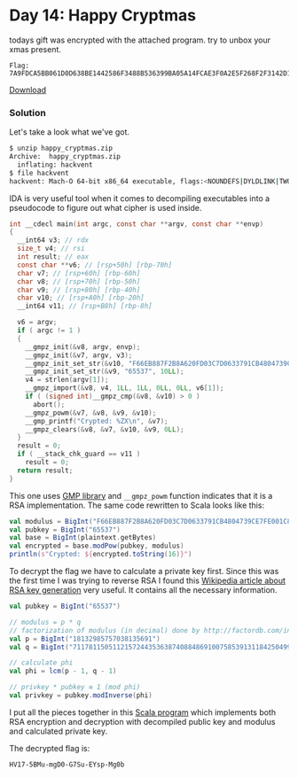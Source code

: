 # Day 14: Happy Cryptmas

todays gift was encrypted with the attached program. try to unbox your xmas present.

```
Flag: 7A9FDCA5BB061D0D638BE1442586F3488B536399BA05A14FCAE3F0A2E5F268F2F3142D1956769497AE677A12E4D44EC727E255B391005B9ADCF53B4A74FFC34C
```

[Download](files/happy_cryptmas.zip "muffin_asm.py")

### Solution

Let's take a look what we've got.

```bash
$ unzip happy_cryptmas.zip 
Archive:  happy_cryptmas.zip
  inflating: hackvent                
$ file hackvent 
hackvent: Mach-O 64-bit x86_64 executable, flags:<NOUNDEFS|DYLDLINK|TWOLEVEL|PIE>
```

IDA is very useful tool when it comes to decompiling executables into a pseudocode to figure out what cipher is used inside.

```c
int __cdecl main(int argc, const char **argv, const char **envp)
{
  __int64 v3; // rdx
  size_t v4; // rsi
  int result; // eax
  const char **v6; // [rsp+50h] [rbp-70h]
  char v7; // [rsp+60h] [rbp-60h]
  char v8; // [rsp+70h] [rbp-50h]
  char v9; // [rsp+80h] [rbp-40h]
  char v10; // [rsp+A0h] [rbp-20h]
  __int64 v11; // [rsp+B8h] [rbp-8h]

  v6 = argv;
  if ( argc != 1 )
  {
    __gmpz_init(&v8, argv, envp);
    __gmpz_init(&v7, argv, v3);
    __gmpz_init_set_str(&v10, "F66EB887F2B8A620FD03C7D0633791CB4804739CE7FE001C81E6E02783737CA21DB2A0D8AF2D10B200006D10737A0872C667AD142F90407132EFABF8E5D6BD51", 16LL);
    __gmpz_init_set_str(&v9, "65537", 10LL);
    v4 = strlen(argv[1]);
    __gmpz_import(&v8, v4, 1LL, 1LL, 0LL, 0LL, v6[1]);
    if ( (signed int)__gmpz_cmp(&v8, &v10) > 0 )
      abort();
    __gmpz_powm(&v7, &v8, &v9, &v10);
    __gmp_printf("Crypted: %ZX\n", &v7);
    __gmpz_clears(&v8, &v7, &v10, &v9, 0LL);
  }
  result = 0;
  if ( __stack_chk_guard == v11 )
    result = 0;
  return result;
}
```

This one uses [GMP library](https://gmplib.org/) and `__gmpz_powm` function indicates that it is a RSA implementation. The same code rewritten to Scala looks like this:

```scala
val modulus = BigInt("F66EB887F2B8A620FD03C7D0633791CB4804739CE7FE001C81E6E02783737CA21DB2A0D8AF2D10B200006D10737A0872C667AD142F90407132EFABF8E5D6BD51", 16)
val pubkey = BigInt("65537")
val base = BigInt(plaintext.getBytes)
val encrypted = base.modPow(pubkey, modulus)
println(s"Crypted: ${encrypted.toString(16)}")
```

To decrypt the flag we have to calculate a private key first. Since this was the first time I was trying to reverse RSA I found this [Wikipedia article about RSA key generation](https://en.wikipedia.org/wiki/RSA_(cryptosystem)#Key_generation) very useful. It contains all the necessary information.

```scala
val pubkey = BigInt("65537")

// modulus = p * q
// factorization of modulus (in decimal) done by http://factordb.com/index.php?query=12906717464348092265956410210860282684261200239649314436822666616460740520052403025774625130601134473716449192270880280937288228652858915015044165744901457
val p = BigInt("18132985757038135691")
val q = BigInt("711781150511215724435363874088486910075853913118425049972912826148221297483065007967192431613422409694054064755658564243721555532535827")

// calculate phi
val phi = lcm(p - 1, q - 1)

// privkey * pubkey ≡ 1 (mod phi)
val privkey = pubkey.modInverse(phi)
``` 

I put all the pieces together in this [Scala program](../../src/main/scala/hackvent2017/Day14.scala) which implements both RSA encryption and decryption with decompiled public key and modulus and calculated private key.

The decrypted flag is:

```
HV17-5BMu-mgD0-G7Su-EYsp-Mg0b
```